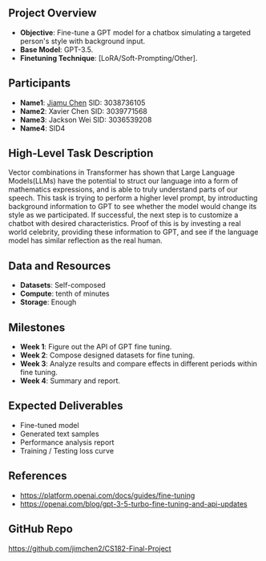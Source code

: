 ## Project Overview
- **Objective**: Fine-tune a GPT model for a chatbox simulating a targeted person's style with background input.
- **Base Model**: GPT-3.5.
- **Finetuning Technique**: [LoRA/Soft-Prompting/Other].

## Participants
- **Name1**: [Jiamu Chen](https://jimchen.me) SID: 3038736105
- **Name2**: Xavier Chen SID: 3039771568
- **Name3**: Jackson Wei SID: 3036539208
- **Name4**: SID4

## High-Level Task Description
Vector combinations in Transformer has shown that Large Language Models(LLMs) have the potential to struct our language into a form of mathematics expressions, and is able to truly understand parts of our speech.
This task is trying to perform a higher level prompt, by introducting background information to GPT to see whether the model would change its style as we participated. If successful, the next step is to customize a chatbot with desired characteristics. Proof of this is by investing a real world celebrity, providing these information to GPT, and see if the language model has similar reflection as the real human.

## Data and Resources
- **Datasets**: Self-composed
- **Compute**: tenth of minutes
- **Storage**: Enough

## Milestones
- **Week 1**: Figure out the API of GPT fine tuning.
- **Week 2**: Compose designed datasets for fine tuning.
- **Week 3**: Analyze results and compare effects in different periods within fine tuning.
- **Week 4**: Summary and report.

## Expected Deliverables
- Fine-tuned model
- Generated text samples
- Performance analysis report
- Training / Testing loss curve


## References
- https://platform.openai.com/docs/guides/fine-tuning
- https://openai.com/blog/gpt-3-5-turbo-fine-tuning-and-api-updates

## GitHub Repo
https://github.com/jimchen2/CS182-Final-Project
